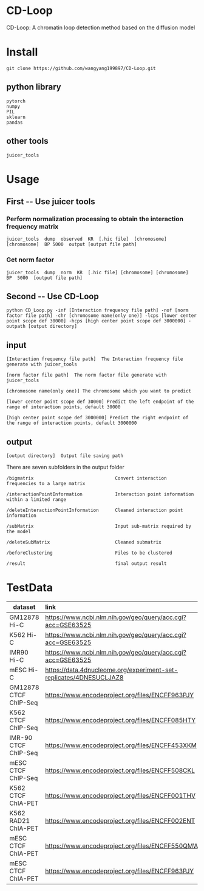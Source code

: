 # CD-Loop
CD-Loop: A chromatin loop detection method based on the diffusion model

# Install
```
git clone https://github.com/wangyang199897/CD-Loop.git
```
## python library
```
pytorch
numpy
PIL
sklearn
pandas
```
## other tools
```
juicer_tools
```


# Usage

## First -- Use juicer tools
### Perform normalization processing to obtain the interaction frequency matrix
```
juicer_tools  dump  observed  KR  [.hic file]  [chromosome] [chromosome]  BP 5000  output [output file path]
```
### Get norm factor
```
juicer_tools  dump  norm  KR  [.hic file] [chromosome] [chromosome]  BP  5000  [output file path]
```

## Second -- Use CD-Loop
```
python CD_Loop.py -inf [Interaction frequency file path] -nof [norm factor file path] -chr [chromosome name(only one)] -lcps [lower center point scope def 30000] -hcps [high center point scope def 3000000] -outpath [output directory]
```
## input
```
[Interaction frequency file path]  The Interaction frequency file generate with juicer_tools

[norm factor file path]  The norm factor file generate with juicer_tools

[chromosome name(only one)] The chromosome which you want to predict

[lower center point scope def 30000] Predict the left endpoint of the range of interaction points, default 30000

[high center point scope def 3000000] Predict the right endpoint of the range of interaction points, default 3000000
```
## output
```
[output directory]  Output file saving path
```
There are seven subfolders in the output folder
```
/bigmatrix                              Convert interaction frequencies to a large matrix

/interactionPointInformation            Interaction point information within a limited range

/deleteInteractionPointInformation      Cleaned interaction point information

/subMatrix                              Input sub-matrix required by the model

/deleteSubMatrix                        Cleaned submatrix

/beforeClustering                       Files to be clustered

/result                                 final output result
```

# TestData
| dataset | link |
|---------|:-----|
| GM12878 Hi-C | https://www.ncbi.nlm.nih.gov/geo/query/acc.cgi?acc=GSE63525 |
| K562 Hi-C | https://www.ncbi.nlm.nih.gov/geo/query/acc.cgi?acc=GSE63525 |
| IMR90 Hi-C | https://www.ncbi.nlm.nih.gov/geo/query/acc.cgi?acc=GSE63525 |
| mESC Hi-C | https://data.4dnucleome.org/experiment-set-replicates/4DNESUCLJAZ8 |
| GM12878 CTCF ChIP-Seq | https://www.encodeproject.org/files/ENCFF963PJY |
| K562 CTCF ChIP-Seq | https://www.encodeproject.org/files/ENCFF085HTY |
| IMR-90 CTCF ChIP-Seq | https://www.encodeproject.org/files/ENCFF453XKM |
| mESC CTCF ChIP-Seq | https://www.encodeproject.org/files/ENCFF508CKL  |
| K562 CTCF ChIA-PET | https://www.encodeproject.org/files/ENCFF001THV |
| K562 RAD21 ChIA-PET | https://www.encodeproject.org/files/ENCFF002ENT |
| mESC CTCF ChIA-PET | https://www.encodeproject.org/files/ENCFF550QMW |
| mESC CTCF ChIA-PET | https://www.encodeproject.org/files/ENCFF963PJY |
